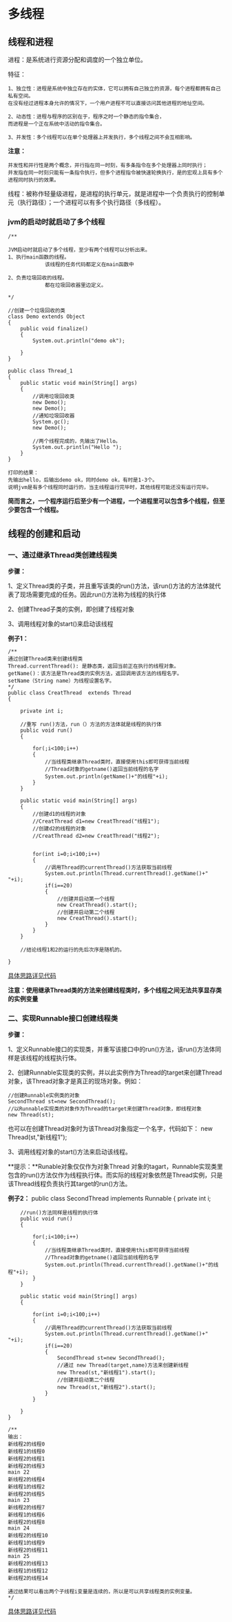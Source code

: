 # 多线程
## 线程和进程
进程：是系统进行资源分配和调度的一个独立单位。

特征：

	1、独立性：进程是系统中独立存在的实体，它可以拥有自己独立的资源，每个进程都拥有自己私有空间。
	在没有经过进程本身允许的情况下，一个用户进程不可以直接访问其他进程的地址空间。

	2、动态性：进程与程序的区别在于，程序之时一个静态的指令集合，
	而进程是一个正在系统中活动的指令集合。

	3、并发性：多个线程可以在单个处理器上并发执行，多个线程之间不会互相影响。

**注意：**

	并发性和并行性是两个概念，并行指在同一时刻，有多条指令在多个处理器上同时执行；
	并发指在同一时刻只能有一条指令执行，但多个进程指令被快速轮换执行，是的宏观上具有多个进程同时执行的效果。

线程：被称作轻量级进程，是进程的执行单元，就是进程中一个负责执行的控制单元（执行路径）；一个进程可以有多个执行路径（多线程）。

### jvm的启动时就启动了多个线程

	/**
	
	JVM启动时就启动了多个线程，至少有两个线程可以分析出来。
	1、执行main函数的线程。
				该线程的任务代码都定义在main函数中
				
	2、负责垃圾回收的线程。
				都在垃圾回收器里边定义。
				
	*/

	//创建一个垃圾回收的类
	class Demo extends Object
	{
		public void finalize()
		{
			System.out.println("demo ok");
			
		}
	}
	
	public class Thread_1
	{
		public static void main(String[] args)
		{
			//调用垃圾回收类
			new Demo();
			new Demo();
			//通知垃圾回收器
			System.gc();
			new Demo();
			
			//两个线程完成的，先输出了Hello。
			System.out.println("Hello ");
		} 
	}

	打印的结果：
	先输出hello，后输出demo ok，同时demo ok，有时是1-3个。
	说明jvm是有多个线程同时运行的，当主线程运行完毕时，其他线程可能还没有运行完毕。
**简而言之，一个程序运行后至少有一个进程，一个进程里可以包含多个线程，但至少要包含一个线程。**


## 线程的创建和启动
### 一、通过继承Thread类创建线程类
**步骤：**
	
1、定义Thread类的子类，并且重写该类的run()方法，该run()方法的方法体就代表了现场需要完成的任务。因此run()方法称为线程的执行体
	
2、创建Thread子类的实例，即创建了线程对象
	
3、调用线程对象的start()来启动该线程

**例子1：**
	
	/**
	通过创建Thread类来创建线程类
	Thread.currentThread(): 是静态类，返回当前正在执行的线程对象。
	getName()：该方法是Thread类的实例方法，返回调用该方法的线程名字。
	setName（String name）为线程设置名字。
	*/
	public class CreatThread  extends Thread
	{
		
		private int i;
	
		//重写 run()方法，run（）方法的方法体就是线程的执行体
		public void run()
		{
			
			for(;i<100;i++)
			{
				//当线程类继承Thread类时，直接使用this即可获得当前线程
				//Thread对象的getname()返回当前线程的名字
				System.out.println(getName()+"的线程"+i);
			}
		}
		
		public static void main(String[] args)
		{
			//创建d1的线程的对象
			//CreatThread d1=new CreatThread("线程1");
			//创建d2的线程的对象
			//CreatThread d2=new CreatThread("线程2");
		
			
			for(int i=0;i<100;i++)
			{
				//调用Thread的currentThread()方法获取当前线程
				System.out.println(Thread.currentThread().getName()+" "+i);
				if(i==20)
				{
					//创建并启动第一个线程
					new CreatThread().start();
					//创建并启动第二个线程
					new CreatThread().start();
				}
			}
		}
		
		//结论线程1和2的运行的先后次序是随机的。
	
	}
[具体思路详见代码](https://github.com/Azcy/JavaBasic/blob/master/Thread/CreatThread.java)

**注意：使用继承Thread类的方法来创建线程类时，多个线程之间无法共享显存类的实例变量**

### 二、实现Runnable接口创建线程类
**步骤：**
	
1、定义Runnable接口的实现类，并重写该接口中的run()方法，该run()方法体同样是该线程的线程执行体。
	
2、创建Runnable实现类的实例，并以此实例作为Thread的target来创建Thread对象，该Thread对象才是真正的现场对象。例如：
	
	//创建Runnable实例类的对象
	SecondThread st=new SecondThread();
	//以Runnable实现类的对象作为Thread的target来创建Thread对象，即线程对象
	new Thread(st);

也可以在创建Thread对象时为该Thread对象指定一个名字，代码如下：
	new Thread(st,"新线程1");

3、调用线程对象的start()方法来启动该线程。

**提示：**Runable对象仅仅作为对象Thread
对象的tagart，Runnable实现类里包含的run()方法仅作为线程执行体。而实际的线程对象依然是Thread实例，只是该Thread线程负责执行其target的run()方法。

**例子2：**
	public class SecondThread implements Runnable
	{
		private int i;
		
		//run()方法同样是线程的执行体
		public void run()
		{
			
			for(;i<100;i++)
			{
				//当线程类继承Thread类时，直接使用this即可获得当前线程
				//Thread对象的getname()返回当前线程的名字
				System.out.println(Thread.currentThread().getName()+"的线程"+i);
			}
		}
		
		public static void main(String[] args)
		{
			
			for(int i=0;i<100;i++)
			{
				//调用Thread的currentThread()方法获取当前线程
				System.out.println(Thread.currentThread().getName()+" "+i);
				if(i==20)
				{
					SecondThread st=new SecondThread();
					//通过 new Thread(target,name)方法来创建新线程
					new Thread(st,"新线程1").start();
					//创建并启动第二个线程
					new Thread(st,"新线程2").start();
				}
			}
			
		}
	}

	/**
	输出：
	新线程2的线程0
	新线程1的线程0
	新线程2的线程1
	新线程2的线程3
	main 22
	新线程2的线程4
	新线程1的线程2
	新线程2的线程5
	main 23
	新线程2的线程7
	新线程1的线程6
	新线程2的线程8
	main 24
	新线程2的线程10
	新线程1的线程9
	新线程2的线程11
	main 25
	新线程2的线程13
	新线程1的线程12
	新线程2的线程14
	
	通过结果可以看出两个子线程i变量是连续的，所以是可以共享线程类的实例变量。
	*/

[具体思路详见代码](https://github.com/Azcy/JavaBasic/blob/master/Thread/SecondThread.java)



